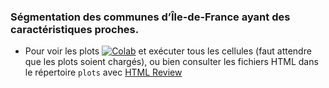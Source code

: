 ### Ségmentation des communes d’Île-de-France ayant des caractéristiques proches.

- Pour voir les plots [![Colab](https://camo.githubusercontent.com/84f0493939e0c4de4e6dbe113251b4bfb5353e57134ffd9fcab6b8714514d4d1/68747470733a2f2f636f6c61622e72657365617263682e676f6f676c652e636f6d2f6173736574732f636f6c61622d62616467652e737667)](https://colab.research.google.com/github/yahyakkhalid/Segmentation-des-communes-ile-france/blob/main/segmentation_des_communes.ipynb) et exécuter tous les cellules (faut attendre que les plots soient chargés), ou bien consulter les fichiers HTML dans le répertoire `plots` avec [HTML Review](https://htmlpreview.github.io/)
